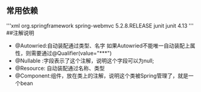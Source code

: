## 常用依赖
'''xml
 <dependency>
            <groupId>org.springframework</groupId>
            <artifactId>spring-webmvc</artifactId>
            <version>5.2.8.RELEASE</version>
        </dependency>
        <dependency>
            <groupId>junit</groupId>
            <artifactId>junit</artifactId>
            <version>4.13</version>
        </dependency>
'''
##注解说明
- @Autowried:自动装配通过类型、名字
  如果Autowried不能唯一自动装配上属性，则需要通过@Qualifier(value="***")
- @Nullable :字段表示了这个注解，说明这个字段可以为null;
- @Resource: 自动装配通过名称、类型
- @Component:组件，放在类上的注解，说明这个类被Spring管理了，就是一个bean
 